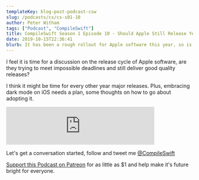 ```yaml
---
templateKey: blog-post-podcast-csw
slug: /podcasts/cs/cs-s01-10
author: Peter Witham
tags: ["Podcast", "CompileSwift"]
title: CompileSwift Season 1 Episode 10 - Should Apple Still Release Yearly OS'?
date: 2019-10-15T22:36:41
blurb: It has been a rough rollout for Apple software this year, so is it time for Apple to embrace an old approach 'Release when it's ready'?
---
```


I feel it is time for a discussion on the release cycle of Apple software, are they trying to meet impossible deadlines and still deliver good quality releases?

I think it might be time for every other year major releases.
Plus, embracing dark mode on iOS needs a plan, some thoughts on how to go about adopting it.

<iframe src="https://anchor.fm/compileswift/embed/episodes/Should-Apple-Still-Release-Yearly-OS-e7kud4" height="102" width="400" frameborder="0" scrolling="no"></iframe>

Let's get a conversation started, follow and tweet me [@CompileSwift](https://twitter.com/compileswift)

[Support this Podcast on Patreon](https://patreon.com/pwcom) for as little as $1 and help make it's future bright for everyone.
